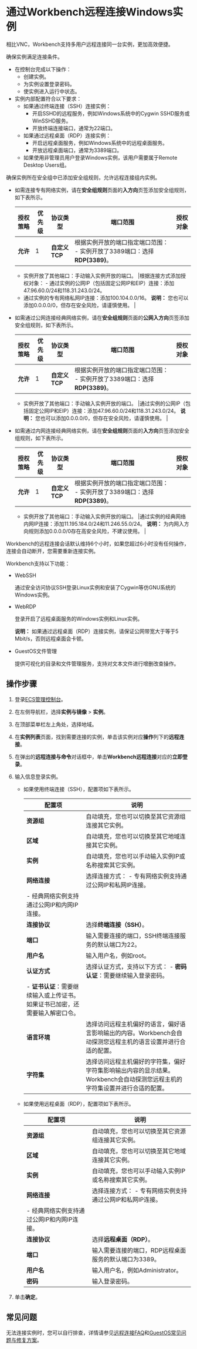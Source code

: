 # 通过Workbench远程连接Windows实例

相比VNC，Workbench支持多用户远程连接同一台实例，更加高效便捷。

确保实例满足连接条件。

-   在控制台完成以下操作：
    -   创建实例。
    -   为实例设置登录密码。
    -   使实例进入运行中状态。
-   实例内部配置符合以下要求：
    -   如果通过终端连接（SSH）连接实例：
        -   开启SSHD的远程服务，例如Windows系统中的Cygwin SSHD服务或WinSSHD服务。
        -   开放终端连接端口，通常为22端口。
    -   如果通过远程桌面（RDP）连接实例：
        -   开启远程桌面服务，例如Windows系统中的远程桌面服务。
        -   开放远程桌面端口，通常为3389端口。
    -   如果使用非管理员用户登录Windows实例，该用户需要属于Remote Desktop Users组。

确保实例所在安全组中已添加安全组规则，允许远程连接组内实例。

-   如需连接专有网络实例，请在**安全组规则**页面的**入方向**页签添加安全组规则，如下表所示。

    |授权策略|优先级|协议类型|端口范围|授权对象|
    |----|---|----|----|----|
    |**允许**|1|**自定义TCP**|根据实例开放的端口指定端口范围：     -   实例开放了3389端口：选择**RDP\(3389\)**。
    -   实例开放了其他端口：手动输入实例开放的端口。
|根据连接方式添加授权对象：     -   通过实例的公网IP（包括固定公网IP和EIP）连接：添加47.96.60.0/24和118.31.243.0/24。
    -   通过实例的专有网络私网IP连接：添加100.104.0.0/16。
**说明：** 您也可以添加0.0.0.0/0，但存在安全风险，请谨慎使用。 |

-   如需通过公网连接经典网络实例，请在**安全组规则**页面的**公网入方向**页签添加安全组规则，如下表所示。

    |授权策略|优先级|协议类型|端口范围|授权对象|
    |----|---|----|----|----|
    |**允许**|1|**自定义TCP**|根据实例开放的端口指定端口范围：     -   实例开放了3389端口：选择**RDP\(3389\)**。
    -   实例开放了其他端口：手动输入实例开放的端口。
|通过实例的公网IP（包括固定公网IP和EIP）连接：添加47.96.60.0/24和118.31.243.0/24。 **说明：** 您也可以添加0.0.0.0/0，但存在安全风险，请谨慎使用。 |

-   如需通过内网连接经典网络实例，请在**安全组规则**页面的**入方向**页签添加安全组规则，如下表所示。

    |授权策略|优先级|协议类型|端口范围|授权对象|
    |----|---|----|----|----|
    |**允许**|1|**自定义TCP**|根据实例开放的端口指定端口范围：     -   实例开放了3389端口：选择**RDP\(3389\)**。
    -   实例开放了其他端口：手动输入实例开放的端口。
|通过实例的经典网络内网IP连接：添加11.195.184.0/24和11.246.55.0/24。 **说明：** 为内网入方向规则添加0.0.0.0/0存在高安全风险，不建议使用。 |


Workbench的远程连接会话默认维持6个小时，如果您超过6小时没有任何操作，连接会自动断开，您需要重新连接实例。

Workbench支持以下功能：

-   WebSSH

    通过安全访问协议SSH登录Linux实例和安装了Cygwin等仿GNU系统的Windows实例。

-   WebRDP

    登录开启了远程桌面服务的Windows实例和Linux实例。

    **说明：** 如果通过远程桌面（RDP）连接实例，请保证公网带宽大于等于5 Mbit/s，否则远程桌面会卡顿。

-   GuestOS文件管理

    提供可视化的目录和文件管理服务，支持对文本文件进行增删改查操作。


## 操作步骤

1.  登录[ECS管理控制台](https://ecs.console.aliyun.com)。

2.  在左侧导航栏，选择**实例与镜像** \> **实例**。

3.  在顶部菜单栏左上角处，选择地域。

4.  在**实例列表**页面，找到需要连接的实例，单击该实例对应**操作**列下的**远程连接**。

5.  在弹出的**远程连接与命令**对话框中，单击**Workbench远程连接**对应的**立即登录**。

6.  输入信息登录实例。

    -   如果使用终端连接（SSH），配置项如下表所示。

        |配置项|说明|
        |---|--|
        |**资源组**|自动填充，您也可以切换至其它资源组连接其它实例。|
        |**区域**|自动填充，您也可以切换至其它地域连接其它实例。|
        |**实例**|自动填充，您也可以手动输入实例IP或名称搜索其它实例。|
        |**网络连接**|选择连接方式：         -   专有网络实例支持通过公网IP和私网IP连接。
        -   经典网络实例支持通过公网IP和内网IP连接。 |
        |**连接协议**|选择**终端连接（SSH）**。|
        |**端口**|输入需要连接的端口，SSH终端连接服务的默认端口为22。|
        |**用户名**|输入用户名，例如root。|
        |**认证方式**|选择认证方式，支持以下方式：         -   **密码认证**：需要继续输入登录密码。
        -   **证书认证**：需要继续输入或上传证书。如果证书已加密，还需要输入解密口令。 |
        |**语言环境**|选择访问远程主机偏好的语言，偏好语言影响输出的内容。Workbench会自动探测您远程主机的语言设置并进行合适的配置。|
        |**字符集**|选择访问远程主机偏好的字符集，偏好字符集影响输出内容的显示结果。Workbench会自动探测您远程主机的字符集设置并进行合适的配置。|

    -   如果使用远程桌面（RDP），配置项如下表所示。

        |配置项|说明|
        |---|--|
        |**资源组**|自动填充，您也可以切换至其它资源组连接其它实例。|
        |**区域**|自动填充，您也可以切换至其它地域连接其它实例。|
        |**实例**|自动填充，您也可以手动输入实例IP或名称搜索其它实例。|
        |**网络连接**|选择连接方式：         -   专有网络实例支持通过公网IP和私网IP连接。
        -   经典网络实例支持通过公网IP和内网IP连接。 |
        |**连接协议**|选择**远程桌面（RDP）**。|
        |**端口**|输入需要连接的端口，RDP远程桌面服务的默认端口为3389。|
        |**用户名**|输入用户名，例如Administrator。|
        |**密码**|输入登录密码。|

7.  单击**确定**。


## 常见问题

无法连接实例时，您可以自行排查，详情请参见[远程连接FAQ]()和[GuestOS常见问题与修复方案](https://help.aliyun.com/document_detail/175789.html)。

